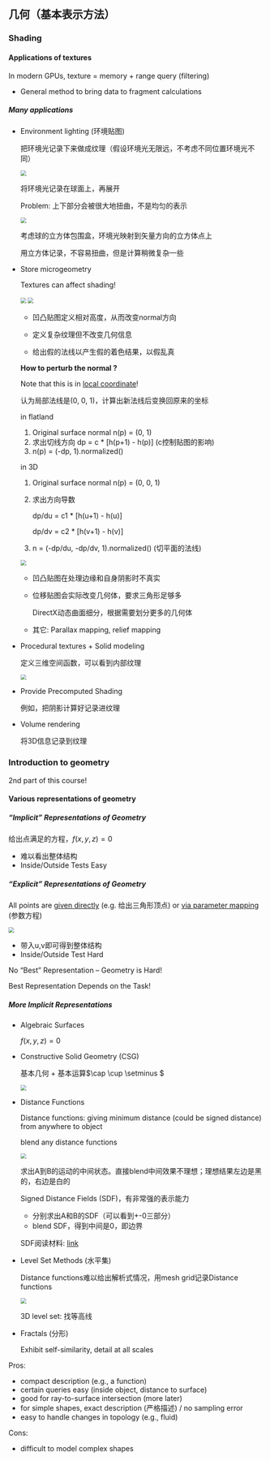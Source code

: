 ## 几何（基本表示方法）

### Shading

#### Applications of textures

In modern GPUs, texture = memory + range query (filtering) 

- General method to bring data to fragment calculations

##### Many applications 

- Environment lighting (环境贴图)

  把环境光记录下来做成纹理（假设环境光无限远，不考虑不同位置环境光不同）

  <img src="img/lec10-Spherical-Environment-Map.png" style="zoom:67%;" />

  将环境光记录在球面上，再展开

  Problem: 上下部分会被很大地扭曲，不是均匀的表示

  <img src="img/lec10-Cube-Map.png" style="zoom:67%;" />

  考虑球的立方体包围盒，环境光映射到矢量方向的立方体点上

  用立方体记录，不容易扭曲，但是计算稍微复杂一些

- Store microgeometry  

  Textures can affect shading!

  <img src="img/lec10-affect-shading.png" style="zoom:67%;" />

  <img src="img/lec10-Bump-Mapping.png" style="zoom:67%;" />

  - 凹凸贴图定义相对高度，从而改变normal方向

  - 定义复杂纹理但不改变几何信息

  - 给出假的法线以产生假的着色结果，以假乱真

  **How to perturb the normal ?**

  Note that this is in <u>local coordinate</u>! 

  认为局部法线是(0, 0, 1)，计算出新法线后变换回原来的坐标

  in flatland

  1. Original surface normal n(p) = (0, 1)
  2. 求出切线方向 dp = c * [h(p+1) - h(p)] (c控制贴图的影响)
  3. n(p) = (-dp, 1).normalized()

  in 3D

  1. Original surface normal n(p) = (0, 0, 1)

  2. 求出方向导数

     dp/du = c1 * [h(u+1) - h(u)]

     dp/dv = c2 * [h(v+1) - h(v)]

  3. n = (-dp/du, -dp/dv, 1).normalized() (切平面的法线)

  <img src="img/lec10-Displacement-mapping.png" style="zoom:67%;" />

  - 凹凸贴图在处理边缘和自身阴影时不真实

  - 位移贴图会实际改变几何体，要求三角形足够多

    DirectX动态曲面细分，根据需要划分更多的几何体
    
  - 其它: Parallax mapping, relief mapping

- Procedural textures + Solid modeling 

  定义三维空间函数，可以看到内部纹理

  <img src="img/lec10-3D-texture.png" style="zoom:67%;" />

- Provide Precomputed Shading

  例如，把阴影计算好记录进纹理

- Volume rendering

  将3D信息记录到纹理



### Introduction to geometry

2nd part of this course!

#### Various representations of geometry

##### “Implicit” Representations of Geometry

给出点满足的方程，$f(x,y,z)=0$

- 难以看出整体结构
- Inside/Outside Tests Easy

##### “Explicit” Representations of Geometry

All points are <u>given directly</u> (e.g. 给出三角形顶点) or <u>via parameter mapping</u> (参数方程)

<img src="img/lec10-parameter-mapping.png" style="zoom:67%;" />

- 带入u,v即可得到整体结构
- Inside/Outside Test Hard



No “Best” Representation – Geometry is Hard!

Best Representation Depends on the Task!

##### More Implicit Representations

- Algebraic Surfaces

  $f(x,y,z)=0$

- Constructive Solid Geometry (CSG)

  基本几何 + 基本运算$\cap \cup \setminus $

  <img src="img/lec10-CSG.png" style="zoom: 67%;" />

- Distance Functions

  Distance functions:  giving minimum distance (could be signed distance)  from anywhere to object

  blend any distance functions

  <img src="img/lec10-SDF-sample.png" style="zoom:67%;" />

  求出A到B的运动的中间状态。直接blend中间效果不理想；理想结果左边是黑的，右边是白的

  Signed Distance Fields (SDF)，有非常强的表示能力

  - 分别求出A和B的SDF（可以看到+-0三部分）
  - blend SDF，得到中间是0，即边界

  SDF阅读材料: [link](https://iquilezles.org/www/articles/raymarchingdf/raymarchingdf.htm)

- Level Set Methods (水平集)

  Distance functions难以给出解析式情况，用mesh grid记录Distance functions

  <img src="img/lec10-level-set.png" style="zoom:67%;" />

  3D level set: 找等高线

- Fractals (分形)

  Exhibit self-similarity, detail at all scales

Pros: 

- compact description (e.g., a function) 
- certain queries easy (inside object, distance to surface) 
- good for ray-to-surface intersection (more later) 
- for simple shapes, exact description (严格描述) / no sampling error 
- easy to handle changes in topology (e.g., fluid) 

Cons: 

- difficult to model complex shapes